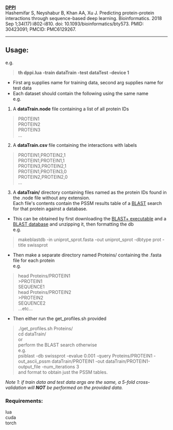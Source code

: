 **[DPPI](https://github.com/hashemifar/DPPI)**  
Hashemifar S, Neyshabur B, Khan AA, Xu J. Predicting protein-protein interactions through sequence-based deep learning. Bioinformatics. 2018 Sep 1;34(17):i802-i810. doi: 10.1093/bioinformatics/bty573. PMID: 30423091; PMCID: PMC6129267. 
 
___
## Usage:  

e.g.  
> **th dppi.lua -train dataTrain -test dataTest -device 1**  

- First arg supplies name for training data, second arg supplies name for test data  
- Each dataset should contain the following using the same name  
e.g.  
1. A **dataTrain.node** file containing a list of all protein IDs  
> PROTEIN1  
> PROTEIN2  
> PROTEIN3  
> ...  
2. A **dataTrain.csv** file containing the interactions with labels  
> PROTEIN1,PROTEIN2,1  
> PROTEIN1,PROTEIN1,1  
> PROTEIN3,PROTEIN2,1  
> PROTEIN1,PROTEIN3,0  
> PROTEIN2,PROTEIN2,0  
> ...  
3. A  **dataTrain/** directory containing files named as the protein IDs found in the .node file without any extension.  
Each file's contents contain the PSSM results table of a [BLAST](https://blast.ncbi.nlm.nih.gov/Blast.cgi?PAGE_TYPE=BlastDocs&DOC_TYPE=Download) search for that protein against a database.  
- This can be obtained by first downloading the [BLAST+ executable](https://ftp.ncbi.nlm.nih.gov/blast/executables/blast+/LATEST/) and a [BLAST database](https://ftp.ncbi.nlm.nih.gov/blast/db/) and unzipping it, then formatting the db  
e.g.  
> makeblastdb -in uniprot_sprot.fasta -out uniprot_sprot -dbtype prot -title swissprot  
- Then make a separate directory named Proteins/ containing the .fasta file for each protein  
e.g.  
> head Proteins/PROTEIN1  
> \>PROTEIN1  
> SEQUENCE1  
> head Proteins/PROTEIN2  
> \>PROTEIN2  
> SEQUENCE2  
> ...etc...  
- Then either run the get_profiles.sh provided  
> ./get_profiles.sh Proteins/  
> cd dataTrain/  
or  
perform the BLAST search otherwise  
e.g.  
> psiblast -db swissprot -evalue 0.001 -query Proteins/PROTEIN1 -out_ascii_pssm dataTrain/PROTEIN1 -out dataTrain/PROTEIN1-output_file -num_iterations 3  
and format to obtain just the PSSM tables.  

<i>Note 1: if train data and test data args are the same, a 5-fold cross-validation will **NOT** be performed on the provided data.</i>  

### Requirements:  
lua  
cuda  
torch  
